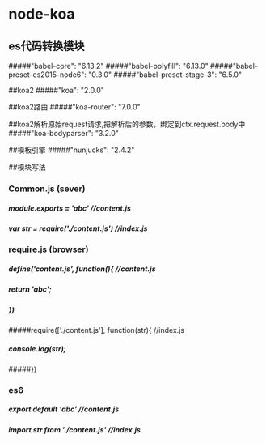 # node-koa

## es代码转换模块
#####"babel-core": "6.13.2"
#####"babel-polyfill": "6.13.0"
#####"babel-preset-es2015-node6": "0.3.0"
#####"babel-preset-stage-3": "6.5.0"

##koa2
#####"koa": "2.0.0"

##koa2路由
#####"koa-router": "7.0.0"

##koa2解析原始request请求,把解析后的参数，绑定到ctx.request.body中
#####"koa-bodyparser": "3.2.0"

##模板引擎
#####"nunjucks": "2.4.2"

##模块写法
####
### Common.js (sever)
##### module.exports = 'abc'  //content.js
##### var str = require('./content.js')  //index.js
####
### require.js (browser)
##### define('content.js', function(){    //content.js
#####   return 'abc';
##### })
#####require(['./content.js'], function(str){  //index.js
#####    console.log(str);   
#####})
####
### es6
##### export default 'abc'  //content.js
##### import str from './content.js'  //index.js
